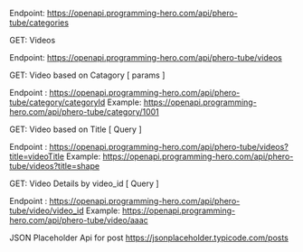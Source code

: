 Endpoint: https://openapi.programming-hero.com/api/phero-tube/categories

GET: Videos

Endpoint: https://openapi.programming-hero.com/api/phero-tube/videos

GET: Video based on Catagory [ params ]

Endpoint : https://openapi.programming-hero.com/api/phero-tube/category/categoryId
Example: https://openapi.programming-hero.com/api/phero-tube/category/1001

GET: Video based on Title [ Query ]

Endpoint : https://openapi.programming-hero.com/api/phero-tube/videos?title=videoTitle
Example: https://openapi.programming-hero.com/api/phero-tube/videos?title=shape

GET: Video Details by video_id [ Query ]

Endpoint : https://openapi.programming-hero.com/api/phero-tube/video/video_id
Example: https://openapi.programming-hero.com/api/phero-tube/video/aaac



JSON Placeholder Api for post 
https://jsonplaceholder.typicode.com/posts

